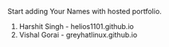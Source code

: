 Start adding Your Names with hosted portfolio.

1. Harshit Singh - helios1101.github.io
2. Vishal Gorai - greyhatlinux.github.io
